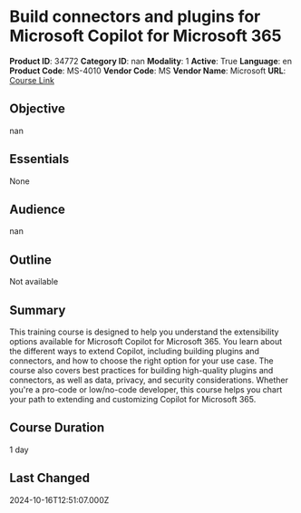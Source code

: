 # Build connectors and plugins for Microsoft Copilot for Microsoft 365

**Product ID**: 34772
**Category ID**: nan
**Modality**: 1
**Active**: True
**Language**: en
**Product Code**: MS-4010
**Vendor Code**: MS
**Vendor Name**: Microsoft
**URL**: [Course Link](https://www.fastlaneus.com/course/microsoft-ms-4010)

## Objective
nan

## Essentials
None

## Audience
nan

## Outline
Not available

## Summary
This training course is designed to help you understand the extensibility options available for Microsoft Copilot for Microsoft 365. You learn about the different ways to extend Copilot, including building plugins and connectors, and how to choose the right option for your use case. The course also covers best practices for building high-quality plugins and connectors, as well as data, privacy, and security considerations. Whether you're a pro-code or low/no-code developer, this course helps you chart your path to extending and customizing Copilot for Microsoft 365.

## Course Duration
1 day

## Last Changed
2024-10-16T12:51:07.000Z
